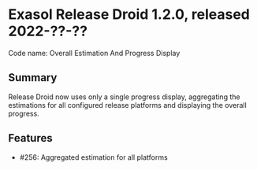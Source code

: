 # Exasol Release Droid 1.2.0, released 2022-??-??

Code name: Overall Estimation And Progress Display

## Summary

Release Droid now uses only a single progress display, aggregating the estimations for all configured release platforms and displaying the overall progress.

## Features

* #256: Aggregated estimation for all platforms
